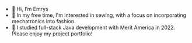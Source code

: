 - 👋 Hi, I’m Emrys
- 👀 In my free time, I'm interested in sewing, with a focus on incorporating mechatronics into fashion.
- 🌱 I studied full-stack Java development with Merit America in 2022. Please enjoy my project portfolio!
<!---
eckoup/eckoup is a ✨ special ✨ repository because its `README.md` (this file) appears on your GitHub profile.
You can click the Preview link to take a look at your changes.
--->
